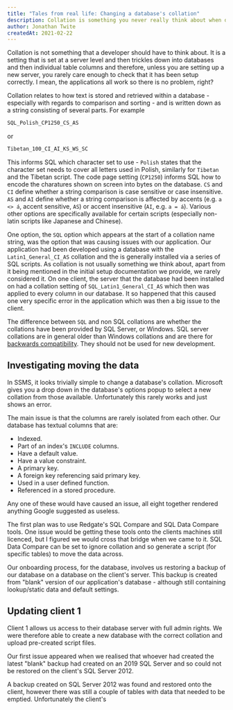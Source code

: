 ```yaml
---
title: "Tales from real life: Changing a database's collation"
description: Collation is something you never really think about when developing on a database, yet when you discover that it has been set wrong, correcting it can be a right hassle.
author: Jonathan Twite
createdAt: 2021-02-22
---
```


Collation is not something that a developer should have to think about.  It is a setting that is set at a server level and then trickles down into databases and then individual table columns and therefore, unless you are setting up a new server, you rarely care enough to check that it has been setup correctly.  I mean, the applications all work so there is no problem, right?

Collation relates to how text is stored and retrieved within a database - especially with regards to comparison and sorting - and is written down as a string consisting of several parts.  For example

```sql
SQL_Polish_CP1250_CS_AS
```

or

```sql
Tibetan_100_CI_AI_KS_WS_SC
```

This informs SQL which character set to use - `Polish` states that the character set needs to cover all letters used in Polish, similarly for `Tibetan` and the Tibetan script. The code page setting (`CP1250`) informs SQL how to encode the charatures shown on screen into bytes on the database.  `CS` and `CI` define whether a string comparison is case sensitive or case insensitive.  `AS` and `AI` define whether a string comparison is affected by accents (e.g. `a <> á`, accent sensitive, `AS`) or accent insensitive (`AI`, e.g. `a = á`).  Various other options are specifically available for certain scripts (especially non-latin scripts like Japanese and Chinese).

One option, the `SQL` option which appears at the start of a collation name string, was the option that was causing issues with our application.  Our application had been developed using a database with the `Latin1_General_CI_AS` collation and the is generally installed via a series of SQL scripts.  As collation is not usually something we think about, apart from it being mentioned in the initial setup documentation we provide, we rarely considered it.  On one client, the server that the database had been installed on had a collation setting of `SQL_Latin1_General_CI_AS` which then was applied to every column in our database.  It so happened that this caused one very specific error in the application which was then a big issue to the client.

The difference between `SQL` and non SQL collations are whether the collations have been provided by SQL Server, or Windows.  SQL server collations are in general older than Windows collations and are there for [backwards compatibility](https://docs.microsoft.com/en-us/sql/relational-databases/collations/collation-and-unicode-support?view=sql-server-ver15#SQL-collations).  They should not be used for new development.

## Investigating moving the data

In SSMS, it looks trivially simple to change a database's collation.  Microsoft gives you a drop down in the database's options popup to select a new collation from those available.  Unfortunately this rarely works and just shows an error.

The main issue is that the columns are rarely isolated from each other.  Our database has textual columns that are:

* Indexed.
* Part of an index's `INCLUDE` columns.
* Have a default value.
* Have a value constraint.
* A primary key.
* A foreign key referencing said primary key.
* Used in a user defined function.
* Referenced in a stored procedure.

Any one of these would have caused an issue, all eight together rendered anything Google suggested as useless.

The first plan was to use Redgate's SQL Compare and SQL Data Compare tools.  One issue would be getting these tools onto the clients machines still licenced, but I figured we would cross that bridge when we came to it.  SQL Data Compare can be set to ignore collation and so generate a script (for specific tables) to move the data across.




Our onboarding process, for the database, involves us restoring a backup of our database on a database on the client's server.  This backup is created from "blank" version of our application's database - although still containing lookup/static data and default settings.

## Updating client 1

Client 1 allows us access to their database server with full admin rights.  We were therefore able to create a new database with the correct collation and upload pre-created script files.

Our first issue appeared when we realised that whoever had created the latest "blank" backup had created on an 2019 SQL Server and so could not be restored on the client's SQL Server 2012.

A backup created on SQL Server 2012 was found and restored onto the client, however there was still a couple of tables with data that needed to be emptied.  Unfortunately the client's